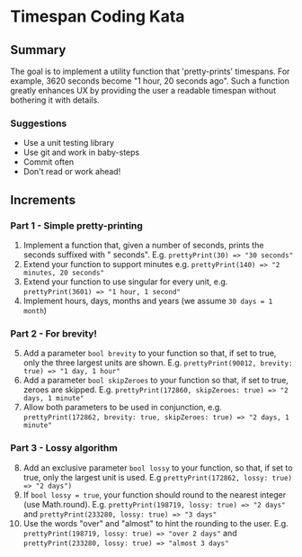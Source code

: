 # Timespan Coding Kata

## Summary

The goal is to implement a utility function that 'pretty-prints' timespans. For example, 3620 seconds become "1 hour, 20 seconds ago". Such a function greatly enhances UX by providing the user a readable timespan without bothering it with details.

### Suggestions

- Use a unit testing library
- Use git and work in baby-steps
- Commit often
- Don't read or work ahead!

## Increments

### Part 1 - Simple pretty-printing

1. Implement a function that, given a number of seconds, prints the seconds suffixed with " seconds". E.g. ```prettyPrint(30) => "30 seconds"```
2. Extend your function to support minutes e.g. ```prettyPrint(140) => "2 minutes, 20 seconds"```
3. Extend your function to use singular for every unit, e.g. ```prettyPrint(3601) => "1 hour, 1 second"```
4. Implement hours, days, months and years (we assume ```30 days = 1 month```)

### Part 2 - For brevity!

5. Add a parameter ```bool brevity``` to your function so that, if set to true, only the three largest units are shown. E.g. ```prettyPrint(90012, brevity: true) => "1 day, 1 hour"```
6. Add a parameter ```bool skipZeroes``` to your function so that, if set to true, zeroes are skipped. E.g. ```prettyPrint(172860, skipZeroes: true) => "2 days, 1 minute"```
7. Allow both parameters to be used in conjunction, e.g. ```prettyPrint(172862, brevity: true, skipZeroes: true) => "2 days, 1 minute"```

### Part 3 - Lossy algorithm

8. Add an exclusive parameter ```bool lossy``` to your function, so that, if set to true, only the largest unit is used. E.g ```prettyPrint(172862, lossy: true) => "2 days")```
9. If ```bool lossy = true```, your function should round to the nearest integer (use Math.round). E.g. ```prettyPrint(198719, lossy: true) => "2 days"``` and ```prettyPrint(233280, lossy: true) => "3 days"```
10. Use the words "over" and "almost" to hint the rounding to the user. E.g. ```prettyPrint(198719, lossy: true) => "over 2 days"``` and ```prettyPrint(233280, lossy: true) => "almost 3 days"```